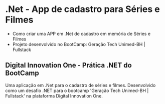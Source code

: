 # .Net - App de cadastro para Séries e Filmes
- Como criar uma APP em .Net de cadastro em memória de Séries e Filmes
- Projeto desenvolvido no BootCamp: Geração Tech Unimed-BH | Fullstack


## Digital Innovation One - Prática .NET do BootCamp
Uma aplicação em .Net para o cadastro de séries e filmes. Desenvolvido como um desafio .NET para o bootcamp 'Geração Tech Unimed-BH | Fullstack' na plataforma Digital Innovation One.
